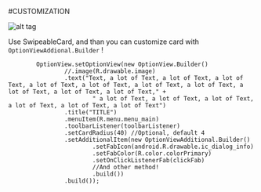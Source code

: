 #CUSTOMIZATION

![alt tag](http://s30.postimg.org/hkt4zmcht/Screenshot_2015_12_12_01_43_35.png)

Use SwipeableCard, and than you can customize card with `OptionViewAddional.Builder` !

```
        OptionView.setOptionView(new OptionView.Builder()
                //.image(R.drawable.image)
                .text("Text, a lot of Text, a lot of Text, a lot of Text, a lot of Text, a lot of Text, a lot of Text, a lot of Text, a lot of Text, a lot of Text, a lot of Text," +
                        " a lot of Text, a lot of Text, a lot of Text, a lot of Text, a lot of Text, a lot of Text")
                .title("TITLE")
                .menuItem(R.menu.menu_main)
                .toolbarListener(toolbarListener)
                .setCardRadius(40) //Optional, default 4
                .setAdditionalItem(new OptionViewAdditional.Builder()
                        .setFabIcon(android.R.drawable.ic_dialog_info)
                        .setFabColor(R.color.colorPrimary)
                        .setOnClickListenerFab(clickFab)
                        //And other method!
                        .build())
                .build());
```
